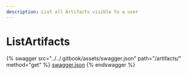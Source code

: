 ```yaml
---
description: List all Artifacts visible to a user
---
```


# ListArtifacts

{% swagger src="../../.gitbook/assets/swagger.json" path="/artifacts/" method="get" %}
[swagger.json](../../.gitbook/assets/swagger.json)
{% endswagger %}
